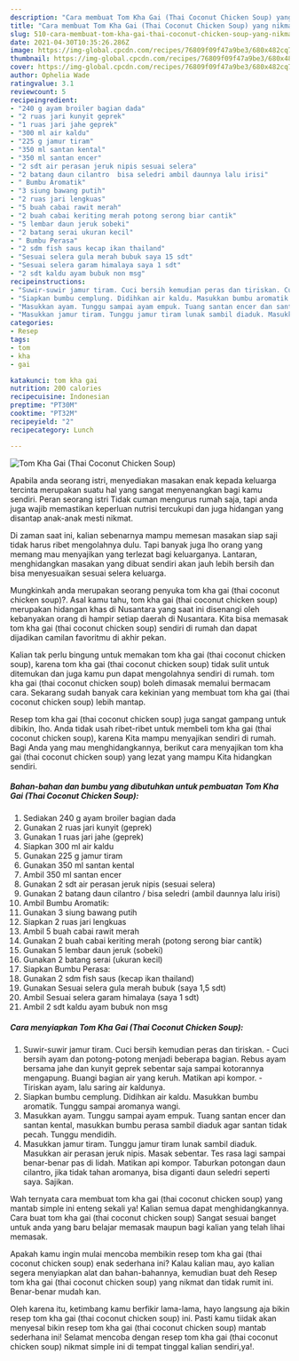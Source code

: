 ```yaml
---
description: "Cara membuat Tom Kha Gai (Thai Coconut Chicken Soup) yang nikmat dan Mudah Dibuat"
title: "Cara membuat Tom Kha Gai (Thai Coconut Chicken Soup) yang nikmat dan Mudah Dibuat"
slug: 510-cara-membuat-tom-kha-gai-thai-coconut-chicken-soup-yang-nikmat-dan-mudah-dibuat
date: 2021-04-30T10:35:26.286Z
image: https://img-global.cpcdn.com/recipes/76809f09f47a9be3/680x482cq70/tom-kha-gai-thai-coconut-chicken-soup-foto-resep-utama.jpg
thumbnail: https://img-global.cpcdn.com/recipes/76809f09f47a9be3/680x482cq70/tom-kha-gai-thai-coconut-chicken-soup-foto-resep-utama.jpg
cover: https://img-global.cpcdn.com/recipes/76809f09f47a9be3/680x482cq70/tom-kha-gai-thai-coconut-chicken-soup-foto-resep-utama.jpg
author: Ophelia Wade
ratingvalue: 3.1
reviewcount: 5
recipeingredient:
- "240 g ayam broiler bagian dada"
- "2 ruas jari kunyit geprek"
- "1 ruas jari jahe geprek"
- "300 ml air kaldu"
- "225 g jamur tiram"
- "350 ml santan kental"
- "350 ml santan encer"
- "2 sdt air perasan jeruk nipis sesuai selera"
- "2 batang daun cilantro  bisa seledri ambil daunnya lalu irisi"
- " Bumbu Aromatik"
- "3 siung bawang putih"
- "2 ruas jari lengkuas"
- "5 buah cabai rawit merah"
- "2 buah cabai keriting merah potong serong biar cantik"
- "5 lembar daun jeruk sobeki"
- "2 batang serai ukuran kecil"
- " Bumbu Perasa"
- "2 sdm fish saus kecap ikan thailand"
- "Sesuai selera gula merah bubuk saya 15 sdt"
- "Sesuai selera garam himalaya saya 1 sdt"
- "2 sdt kaldu ayam bubuk non msg"
recipeinstructions:
- "Suwir-suwir jamur tiram. Cuci bersih kemudian peras dan tiriskan. Cuci bersih ayam dan potong-potong menjadi beberapa bagian. Rebus ayam bersama jahe dan kunyit geprek sebentar saja sampai kotorannya mengapung. Buangi bagian air yang keruh. Matikan api kompor. Tiriskan ayam, lalu saring air kaldunya."
- "Siapkan bumbu cemplung. Didihkan air kaldu. Masukkan bumbu aromatik. Tunggu sampai aromanya wangi."
- "Masukkan ayam. Tunggu sampai ayam empuk. Tuang santan encer dan santan kental, masukkan bumbu perasa sambil diaduk agar santan tidak pecah. Tunggu mendidih."
- "Masukkan jamur tiram. Tunggu jamur tiram lunak sambil diaduk. Masukkan air perasan jeruk nipis. Masak sebentar. Tes rasa lagi sampai benar-benar pas di lidah. Matikan api kompor. Taburkan potongan daun cilantro, jika tidak tahan aromanya, bisa diganti daun seledri seperti saya. Sajikan."
categories:
- Resep
tags:
- tom
- kha
- gai

katakunci: tom kha gai 
nutrition: 200 calories
recipecuisine: Indonesian
preptime: "PT30M"
cooktime: "PT32M"
recipeyield: "2"
recipecategory: Lunch

---
```



![Tom Kha Gai (Thai Coconut Chicken Soup)](https://img-global.cpcdn.com/recipes/76809f09f47a9be3/680x482cq70/tom-kha-gai-thai-coconut-chicken-soup-foto-resep-utama.jpg)

Apabila anda seorang istri, menyediakan masakan enak kepada keluarga tercinta merupakan suatu hal yang sangat menyenangkan bagi kamu sendiri. Peran seorang istri Tidak cuman mengurus rumah saja, tapi anda juga wajib memastikan keperluan nutrisi tercukupi dan juga hidangan yang disantap anak-anak mesti nikmat.

Di zaman  saat ini, kalian sebenarnya mampu memesan masakan siap saji tidak harus ribet mengolahnya dulu. Tapi banyak juga lho orang yang memang mau menyajikan yang terlezat bagi keluarganya. Lantaran, menghidangkan masakan yang dibuat sendiri akan jauh lebih bersih dan bisa menyesuaikan sesuai selera keluarga. 



Mungkinkah anda merupakan seorang penyuka tom kha gai (thai coconut chicken soup)?. Asal kamu tahu, tom kha gai (thai coconut chicken soup) merupakan hidangan khas di Nusantara yang saat ini disenangi oleh kebanyakan orang di hampir setiap daerah di Nusantara. Kita bisa memasak tom kha gai (thai coconut chicken soup) sendiri di rumah dan dapat dijadikan camilan favoritmu di akhir pekan.

Kalian tak perlu bingung untuk memakan tom kha gai (thai coconut chicken soup), karena tom kha gai (thai coconut chicken soup) tidak sulit untuk ditemukan dan juga kamu pun dapat mengolahnya sendiri di rumah. tom kha gai (thai coconut chicken soup) boleh dimasak memalui bermacam cara. Sekarang sudah banyak cara kekinian yang membuat tom kha gai (thai coconut chicken soup) lebih mantap.

Resep tom kha gai (thai coconut chicken soup) juga sangat gampang untuk dibikin, lho. Anda tidak usah ribet-ribet untuk membeli tom kha gai (thai coconut chicken soup), karena Kita mampu menyajikan sendiri di rumah. Bagi Anda yang mau menghidangkannya, berikut cara menyajikan tom kha gai (thai coconut chicken soup) yang lezat yang mampu Kita hidangkan sendiri.

<!--inarticleads1-->

##### Bahan-bahan dan bumbu yang dibutuhkan untuk pembuatan Tom Kha Gai (Thai Coconut Chicken Soup):

1. Sediakan 240 g ayam broiler bagian dada
1. Gunakan 2 ruas jari kunyit (geprek)
1. Gunakan 1 ruas jari jahe (geprek)
1. Siapkan 300 ml air kaldu
1. Gunakan 225 g jamur tiram
1. Gunakan 350 ml santan kental
1. Ambil 350 ml santan encer
1. Gunakan 2 sdt air perasan jeruk nipis (sesuai selera)
1. Gunakan 2 batang daun cilantro / bisa seledri (ambil daunnya lalu irisi)
1. Ambil  Bumbu Aromatik:
1. Gunakan 3 siung bawang putih
1. Siapkan 2 ruas jari lengkuas
1. Ambil 5 buah cabai rawit merah
1. Gunakan 2 buah cabai keriting merah (potong serong biar cantik)
1. Gunakan 5 lembar daun jeruk (sobeki)
1. Gunakan 2 batang serai (ukuran kecil)
1. Siapkan  Bumbu Perasa:
1. Gunakan 2 sdm fish saus (kecap ikan thailand)
1. Gunakan Sesuai selera gula merah bubuk (saya 1,5 sdt)
1. Ambil Sesuai selera garam himalaya (saya 1 sdt)
1. Ambil 2 sdt kaldu ayam bubuk non msg




<!--inarticleads2-->

##### Cara menyiapkan Tom Kha Gai (Thai Coconut Chicken Soup):

1. Suwir-suwir jamur tiram. Cuci bersih kemudian peras dan tiriskan. - Cuci bersih ayam dan potong-potong menjadi beberapa bagian. Rebus ayam bersama jahe dan kunyit geprek sebentar saja sampai kotorannya mengapung. Buangi bagian air yang keruh. Matikan api kompor. - Tiriskan ayam, lalu saring air kaldunya.
1. Siapkan bumbu cemplung. Didihkan air kaldu. Masukkan bumbu aromatik. Tunggu sampai aromanya wangi.
1. Masukkan ayam. Tunggu sampai ayam empuk. Tuang santan encer dan santan kental, masukkan bumbu perasa sambil diaduk agar santan tidak pecah. Tunggu mendidih.
1. Masukkan jamur tiram. Tunggu jamur tiram lunak sambil diaduk. Masukkan air perasan jeruk nipis. Masak sebentar. Tes rasa lagi sampai benar-benar pas di lidah. Matikan api kompor. Taburkan potongan daun cilantro, jika tidak tahan aromanya, bisa diganti daun seledri seperti saya. Sajikan.




Wah ternyata cara membuat tom kha gai (thai coconut chicken soup) yang mantab simple ini enteng sekali ya! Kalian semua dapat menghidangkannya. Cara buat tom kha gai (thai coconut chicken soup) Sangat sesuai banget untuk anda yang baru belajar memasak maupun bagi kalian yang telah lihai memasak.

Apakah kamu ingin mulai mencoba membikin resep tom kha gai (thai coconut chicken soup) enak sederhana ini? Kalau kalian mau, ayo kalian segera menyiapkan alat dan bahan-bahannya, kemudian buat deh Resep tom kha gai (thai coconut chicken soup) yang nikmat dan tidak rumit ini. Benar-benar mudah kan. 

Oleh karena itu, ketimbang kamu berfikir lama-lama, hayo langsung aja bikin resep tom kha gai (thai coconut chicken soup) ini. Pasti kamu tiidak akan menyesal bikin resep tom kha gai (thai coconut chicken soup) mantab sederhana ini! Selamat mencoba dengan resep tom kha gai (thai coconut chicken soup) nikmat simple ini di tempat tinggal kalian sendiri,ya!.

